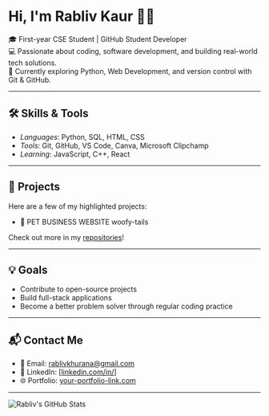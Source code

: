 
# Hi, I'm Rabliv Kaur 👩‍💻

🎓 First-year CSE Student | GitHub Student Developer  
💻 Passionate about coding, software development, and building real-world tech solutions.  
🌱 Currently exploring Python, Web Development, and version control with Git & GitHub.  

---

## 🛠 Skills & Tools
- *Languages*: Python, SQL, HTML, CSS  
- *Tools*: Git, GitHub, VS Code, Canva, Microsoft Clipchamp  
- *Learning*: JavaScript, C++, React

---

## 📌 Projects
Here are a few of my highlighted projects:
- 📱 PET BUSINESS WEBSITE woofy-tails

Check out more in my [repositories](https://github.com/rablivkaur?tab=repositories)!

---

## 💡 Goals
- Contribute to open-source projects  
- Build full-stack applications  
- Become a better problem solver through regular coding practice  

---

## 📬 Contact Me
- 📧 Email: [rablivkhurana@gmail.com](mailto:rablivkhurana@gmail.com)   
- 💼 LinkedIn: [[linkedin.com/in/](https://www.linkedin.com/in/rabliv-khurana-54151b297?utm_source=share&utm_campaign=share_via&utm_content=profile&utm_medium=android_app)]  
- 🌐 Portfolio: [your-portfolio-link.com](https://your-portfolio-link.com)  

---

![Rabliv's GitHub Stats](https://github-readme-stats.vercel.app/api?username=rablivkaur&show_icons=true&theme=default)
<!--
**rablivkaur/rablivkaur** is a ✨ _special_ ✨ repository because its `README.md` (this file) appears on your GitHub profile.

Here are some ideas to get you started:

- 🔭 I’m currently working on ...
- 🌱 I’m currently learning ...
- 👯 I’m looking to collaborate on ...
- 🤔 I’m looking for help with ...
- 💬 Ask me about ...
- 📫 How to reach me: ...
- 😄 Pronouns: ...
- ⚡ Fun fact: ...
-->

